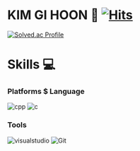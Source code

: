 <!--
**Qussong/Qussong** is a ✨ _special_ ✨ repository because its `README.md` (this file) appears on your GitHub profile.
-->
# KIM GI HOON 👻 [![Hits](https://hits.seeyoufarm.com/api/count/incr/badge.svg?url=https%3A%2F%2Fgithub.com%2FQussong&count_bg=%23EEE7CE&title_bg=%23BEB085&icon=&icon_color=%23FFFFFF&title=Hits&edge_flat=false)](https://hits.seeyoufarm.com)

[![Solved.ac Profile](http://mazassumnida.wtf/api/v2/generate_badge?boj=kih0976)](https://solved.ac/kih0976/)

# Skills 💻
### Platforms $ Language
![cpp](https://img.shields.io/badge/cpp-00599C.svg?&style=for-the-badge&logo=cplusplus&logoColor=white)
![c](https://img.shields.io/badge/c-6CADDF.svg?&style=for-the-badge&logo=c&logoColor=white)

### Tools
![visualstudio](https://img.shields.io/badge/visualstudio-5C2D91.svg?&style=for-the-badge&logo=visualstudio&logoColor=white)
![Git](https://img.shields.io/badge/Git-F05032.svg?&style=for-the-badge&logo=Git&logoColor=white)



<!--
[ 방문자 수 확인 ]
https://hits.seeyoufarm.com/

[ 로고 만들기 ]
https://simpleicons.org/
-->
